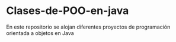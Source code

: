 # Clases-de-POO-en-java
En este  repositorio se  alojan  diferentes proyectos de programación orientada a objetos en Java
